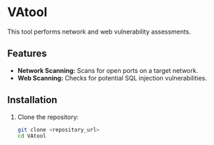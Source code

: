 # VAtool

This tool performs network and web vulnerability assessments.

## Features
- **Network Scanning:** Scans for open ports on a target network.
- **Web Scanning:** Checks for potential SQL injection vulnerabilities.

## Installation
1. Clone the repository:
   ```sh
   git clone <repository_url>
   cd VAtool

